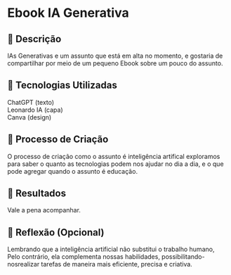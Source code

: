 # Ebook IA Generativa 

## 📒 Descrição
IAs Generativas e um assunto que está em alta no momento, e gostaria de compartilhar por meio de um pequeno Ebook sobre um pouco do assunto.

## 🤖 Tecnologias Utilizadas
ChatGPT (texto)<br/>
Leonardo IA (capa)<br/>
Canva (design)<br/>

## 🧐 Processo de Criação
O processo de criação como o assunto é inteligência artifical exploramos para saber o quanto as tecnologias podem nos ajudar no dia a dia, e o que pode agregar quando o assunto é educação. 

## 🚀 Resultados
Vale a pena acompanhar. 

## 💭 Reflexão (Opcional)
Lembrando que a inteligência artificial não substitui o trabalho humano, Pelo contrário, ela complementa nossas habilidades, possibilitando-nosrealizar tarefas de maneira mais eficiente, precisa e criativa.


